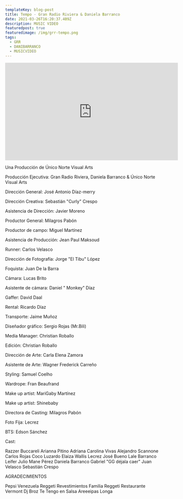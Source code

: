 ```yaml
---
templateKey: blog-post
title: Tempo - Gran Radio Riviera & Daniela Barranco
date: 2021-03-26T16:20:37.409Z
description: MUSIC VIDEO
featuredpost: true
featuredimage: /img/grr-tempo.png
tags:
  - GRR
  - DANIBARRANCO
  - MUSICVIDEO
---
```

<iframe width="560" height="315" src="https://www.youtube.com/embed/uQ4EWXVRS2Y" title="YouTube video player" frameborder="0" allow="accelerometer; autoplay; clipboard-write; encrypted-media; gyroscope; picture-in-picture" allowfullscreen></iframe>

<!--StartFragment-->

Una Producción de Único Norte Visual Arts 

Producción Ejecutiva: Gran Radio Riviera, Daniela Barranco & Único Norte Visual Arts

Dirección General: José Antonio Díaz-merry 

Dirección Creativa: Sebastián "Curly" Crespo 

Asistencia de Dirección: Javier Moreno 

Productor General: Milagros Pabón

Productor de campo: Miguel Martínez 

Asistencia de Producción: Jean Paul Maksoud 

Runner: Carlos Velasco

Dirección de Fotografía: Jorge "El Tibu" López 

Foquista: Juan De la Barra 

Cámara: Lucas Brito 

Asistente de cámara: Daniel " Monkey" Díaz 

Gaffer: David Daal 

Rental: Ricardo Díaz 

Transporte: Jaime Muñoz 

Diseñador gráfico: Sergio Rojas (Mr.Bili) 

Media Manager: Christian Roballo 

Edición: Christian Roballo 

Dirección de Arte: Carla Elena Zamora 

Asistente de Arte: Wagner Frederick Carreño 

Styling: Samuel Coelho 

Wardrope: Fran Beaufrand 

Make up artist: MariGaby Martínez 

Make up artist: Shinebaby 

Directora de Casting: Milagros Pabón 

Foto Fija: Lecrez 

BTS: Edson Sánchez 

Cast: 

Razzer Buccareli Arianna Pitino Adriana Carolina Vivas Alejandro Scannone Carlos Rojas Coco Luzardo Elaiza Wallis Lecrez José Bueno Lale Barranco Leifer Julio Mane Pérez Daniela Barranco Gabriel "GG déjala caer" Juan Velasco Sebastián Crespo 

AGRADECIMIENTOS 

Pepsi Venezuela Reggeti Revestimientos Familia Reggeti Restaurante Vermont Dj Broz Te Tengo en Salsa Areeeipas Longa

<!--EndFragment-->